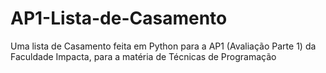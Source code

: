 # AP1-Lista-de-Casamento
Uma lista de Casamento feita em Python para a AP1 (Avaliação Parte 1) da Faculdade Impacta, para a matéria de Técnicas de Programação
